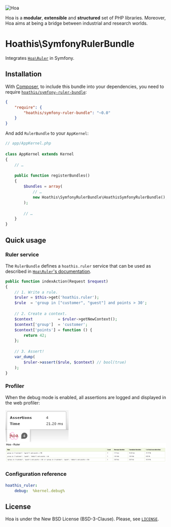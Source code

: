 ![Hoa](http://static.hoa-project.net/Image/Hoa_small.png)

Hoa is a **modular**, **extensible** and **structured** set of PHP libraries.
Moreover, Hoa aims at being a bridge between industrial and research worlds.

# Hoathis\SymfonyRulerBundle

Integrates [`Hoa\Ruler`](https://github.com/hoaproject/Ruler) in Symfony.

## Installation

With [Composer](http://getcomposer.org/), to include this bundle into your
dependencies, you need to require
[`hoathis/symfony-ruler-bundle`](https://packagist.org/packages/hoathis/symfony-ruler-bundle):

```json
{
    "require": {
        "hoathis/symfony-ruler-bundle": "~0.0"
    }
}
```

And add `RulerBundle` to your `AppKernel`:

```php
// app/AppKernel.php

class AppKernel extends Kernel
{
    // …

    public function registerBundles()
    {
        $bundles = array(
            // …
            new Hoathis\SymfonyRulerBundle\HoathisSymfonyRulerBundle(),
        );

        // …
    }
}
```

## Quick usage

### Ruler service

The `RulerBundle` defines a `hoathis.ruler` service that can be used as
described in [`Hoa\Ruler`'s documentation](http://hoa-project.net/Literature/Hack/Ruler.html).

```php
public function indexAction(Request $request)
{
    // 1. Write a rule.
    $ruler = $this->get('hoathis.ruler');
    $rule  = 'group in ["customer", "guest"] and points > 30';

    // 2. Create a context.
    $context           = $ruler->getNewContext();
    $context['group']  = 'customer';
    $context['points'] = function () {
        return 42;
    };

    // 3. Assert!
    var_dump(
        $ruler->assert($rule, $context) // bool(true)
    );
}
```

### Profiler

When the debug mode is enabled, all assertions are logged and displayed in the
web profiler:

![profiler toolbar](./Resources/meta/profiler_toolbar.png)
![profiler panel](./Resources/meta/profiler_panel.png)

### Configuration reference

```yaml
hoathis_ruler:
    debug:  %kernel.debug%
```

## License

Hoa is under the New BSD License (BSD-3-Clause). Please, see
[`LICENSE`](http://hoa-project.net/LICENSE).
